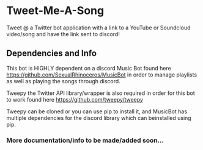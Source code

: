 # Tweet-Me-A-Song
Tweet @ a Twitter bot application with a link to a YouTube or Soundcloud video/song and have the link sent to discord!

## Dependencies and Info

This bot is HIGHLY dependent on a discord Music Bot found here https://github.com/SexualRhinoceros/MusicBot in order to manage playlists as well as playing the songs through discord.

Tweepy the Twitter API library/wrapper is also required in order for this bot to work found here https://github.com/tweepy/tweepy

Tweepy can be cloned or you can use pip to install it, and MusicBot has multiple dependencies for the discord library which can beinstalled using pip.

### More documentation/info to be made/added soon...
